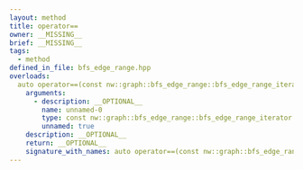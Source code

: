 ```yaml
---
layout: method
title: operator==
owner: __MISSING__
brief: __MISSING__
tags:
  - method
defined_in_file: bfs_edge_range.hpp
overloads:
  auto operator==(const nw::graph::bfs_edge_range::bfs_edge_range_iterator::end_sentinel_type &) const:
    arguments:
      - description: __OPTIONAL__
        name: unnamed-0
        type: const nw::graph::bfs_edge_range::bfs_edge_range_iterator::end_sentinel_type &
        unnamed: true
    description: __OPTIONAL__
    return: __OPTIONAL__
    signature_with_names: auto operator==(const nw::graph::bfs_edge_range::bfs_edge_range_iterator::end_sentinel_type &) const
---
```


